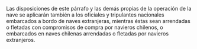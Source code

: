 Las disposiciones de este párrafo y las demás propias de la operación de la nave se aplicarán también a los oficiales y tripulantes nacionales embarcados a bordo de naves extranjeras, mientras éstas sean arrendadas o fletadas con compromisos de compra por navieros chilenos, o embarcados en naves chilenas arrendadas o fletadas por navieros extranjeros.